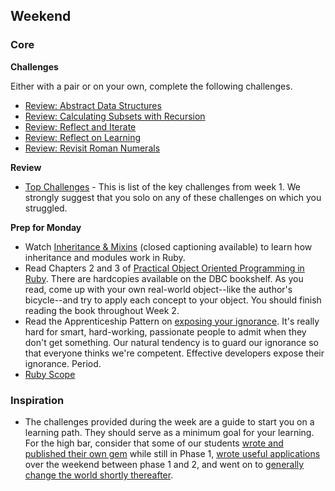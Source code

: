 ## Weekend

### Core

**Challenges**

Either with a pair or on your own, complete the following challenges.
- [Review: Abstract Data Structures](../../../../review-abstract-data-structures-challenge)
- [Review: Calculating Subsets with Recursion](../../../../review-calculating-subsets-with-recursion-challenge)
- [Review: Reflect and Iterate](../../../../review-reflect-and-iterate-challenge)
- [Review: Reflect on Learning](../../../../review-reflect-on-learning-challenge)
- [Review: Revisit Roman Numerals](../../../../review-revisit-roman-numeral-challenge)

**Review**
- [Top Challenges](../resources/key-challenges-p1w1.md) - This is list of the key challenges from week 1. We strongly suggest that you solo on any of these challenges on which you struggled.


**Prep for Monday**

- Watch [Inheritance & Mixins](https://talks.devbootcamp.com/inheritance-and-mixins) (closed captioning available) to learn how inheritance and modules work in Ruby.
- Read Chapters 2 and 3 of [Practical Object Oriented Programming in Ruby](http://amazon.com/Practical-Object-Oriented-Design-Ruby-Addison-Wesley-ebook/dp/B0096BYG7C/).  There are hardcopies available on the DBC bookshelf.  As you read, come up with your own real-world object--like the author's bicycle--and try to apply each concept to your object.  You should finish reading the book throughout Week 2.
- Read the Apprenticeship Pattern on [exposing your ignorance](http://chimera.labs.oreilly.com/books/1234000001813/ch02.html#expose_your_ignorance).  It's really hard for smart, hard-working, passionate people to admit when they don't get something. Our natural tendency is to guard our ignorance so that everyone thinks we're competent.  Effective developers expose their ignorance. Period.
- [Ruby Scope](../readings/ruby-scope/README.md)

### Inspiration

- The challenges provided during the week are a guide to start you on a learning path. They should serve as a minimum goal for your learning.  For the high bar, consider that some of our students [wrote and published their own gem](https://github.com/sandbochs/local_message) while still in Phase 1, [wrote useful applications](http://www.codequizzes.com/) over the weekend between phase 1 and 2, and went on to [generally change the world shortly thereafter](http://devbootcamp.com/2013/08/19/how-dbcers-are-turning-your-browser-into-a-snake-playing-gosling-loving-wonderwolrd/).

